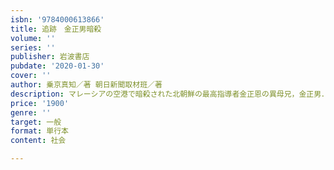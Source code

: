 ```yaml
---
isbn: '9784000613866'
title: 追跡　金正男暗殺
volume: ''
series: ''
publisher: 岩波書店
pubdate: '2020-01-30'
cover: ''
author: 乗京真知／著 朝日新聞取材班／著
description: マレーシアの空港で暗殺された北朝鮮の最高指導者金正恩の異母兄，金正男．彼はなぜ殺されたのか，実行犯は何者か?
price: '1900'
genre: ''
target: 一般
format: 単行本
content: 社会

---
```

